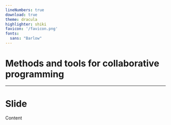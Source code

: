 ```yaml
---
lineNumbers: true
download: true
theme: dracula
highlighter: shiki
favicon: '/favicon.png'
fonts:
  sans: "Barlow"
---
```


# **Methods and tools for collaborative programming** 

---

# Slide

Content